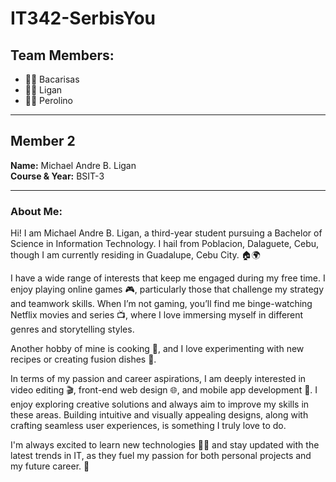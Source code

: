 # IT342-SerbisYou

## Team Members:
- 👨‍💻 Bacarisas
- 👨‍💻 Ligan
- 👨‍💻 Perolino

---

## Member 2  
**Name:** Michael Andre B. Ligan  
**Course & Year:** BSIT-3  

---

### About Me:
Hi! I am Michael Andre B. Ligan, a third-year student pursuing a Bachelor of Science in Information Technology. I hail from Poblacion, Dalaguete, Cebu, though I am currently residing in Guadalupe, Cebu City. 🏠🌍

I have a wide range of interests that keep me engaged during my free time. I enjoy playing online games 🎮, particularly those that challenge my strategy and teamwork skills. When I’m not gaming, you’ll find me binge-watching Netflix movies and series 📺, where I love immersing myself in different genres and storytelling styles.

Another hobby of mine is cooking 🍳, and I love experimenting with new recipes or creating fusion dishes 🍴.

In terms of my passion and career aspirations, I am deeply interested in video editing 🎬, front-end web design 🌐, and mobile app development 📱. I enjoy exploring creative solutions and always aim to improve my skills in these areas. Building intuitive and visually appealing designs, along with crafting seamless user experiences, is something I truly love to do.

I'm always excited to learn new technologies 🧑‍💻 and stay updated with the latest trends in IT, as they fuel my passion for both personal projects and my future career. 🚀

